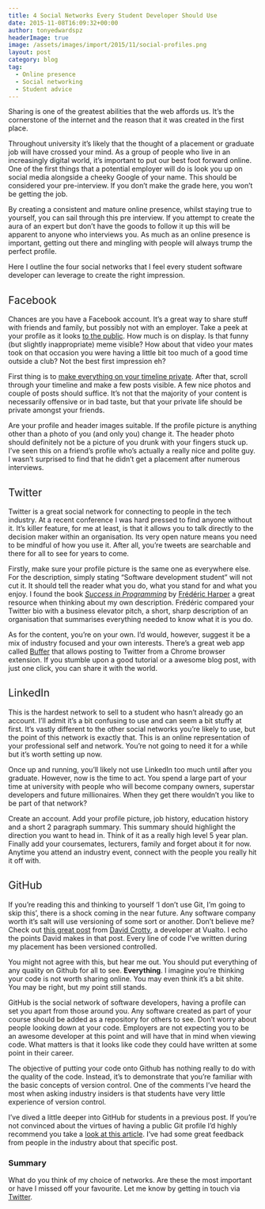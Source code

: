 ```yaml
---
title: 4 Social Networks Every Student Developer Should Use
date: 2015-11-08T16:09:32+00:00
author: tonyedwardspz
headerImage: true
image: /assets/images/import/2015/11/social-profiles.png
layout: post
category: blog
tag:
  - Online presence
  - Social networking
  - Student advice
---
```

<span style="font-weight: 400;">Sharing is one of the greatest abilities that the web affords us. It’s the cornerstone of the internet and the reason that it was created in the first place.</span>

<span style="font-weight: 400;">Throughout university it’s likely that the thought of a placement or graduate job will have crossed your mind. As a group of people who live in an increasingly digital world, it’s important to put our best foot forward online. One of the first things that a potential employer will do is look you up on social media alongside a cheeky Google of your name. This should be considered your pre-interview. If you don’t make the grade here, you won&#8217;t be getting the job.</span>

<span style="font-weight: 400;">By creating a consistent and mature online presence, whilst staying true to yourself, you can sail through this pre interview. If you attempt to create the aura of an expert but don&#8217;t have the goods to follow it up this will be apparent to anyone who interviews you. As much as an online presence is important, getting out there and mingling with people will always trump the perfect profile.</span>

<span style="font-weight: 400;">Here I outline the four social networks that I feel every student software developer can leverage to create the right impression.</span>

## <span style="font-weight: 400;">Facebook</span>

<span style="font-weight: 400;">Chances are you have a Facebook account. It’s a great way to share stuff with friends and family, but possibly not with an employer. Take a peek at your profile as it looks </span>[<span style="font-weight: 400;">to the public</span>](https://www.facebook.com/help/288066747875915)<span style="font-weight: 400;">. How much is on display. Is that funny (but slightly inappropriate) meme visible? How about that video your mates took on that occasion you were having a little bit too much of a good time outside a club? Not the best first impression eh?</span>

<span style="font-weight: 400;">First thing is to </span>[<span style="font-weight: 400;">make everything on your timeline private</span>](https://www.facebook.com/help/community/question/?id=10200551330484146)<span style="font-weight: 400;">. After that, scroll through your timeline and make a few posts visible. A few nice photos and couple of posts should suffice. It&#8217;s not that the majority of your content is necessarily offensive or in bad taste, but that your private life should be private amongst your friends.</span>

<span style="font-weight: 400;">Are your profile and header images suitable. If the profile picture is anything other than a photo of you (and only you) change it. The header photo should definitely not be a picture of you drunk with your fingers stuck up. I’ve seen this on a friend’s profile who&#8217;s actually a really nice and polite guy. I wasn’t surprised to find that he didn’t get a placement after numerous interviews.</span>

## <span style="font-weight: 400;">Twitter</span>

<span style="font-weight: 400;">Twitter is a great social network for connecting to people in the tech industry. At a recent conference I was hard pressed to find anyone without it. It’s killer feature, for me at least, is that it allows you to talk directly to the decision maker within an organisation. Its very open nature means you need to be mindful of how you use it. After all, you’re tweets are searchable and there for all to see for years to come.</span>

<span style="font-weight: 400;">Firstly, make sure your profile picture is the same one as everywhere else. For the description, simply stating “Software development student” will not cut it. It should tell the reader what you do, what you stand for and what you enjoy. I found the book </span>[_<span style="font-weight: 400;">Success in Programming</span>_](http://www.amazon.co.uk/gp/product/B00MUUI67C/ref=as_li_tl?ie=UTF8&camp=1634&creative=19450&creativeASIN=B00MUUI67C&linkCode=as2&tag=aandeuk-21) <span style="font-weight: 400;">by </span>[<span style="font-weight: 400;">Frédéric Harper</span>](https://twitter.com/fharper) <span style="font-weight: 400;">a great resource when thinking about my own description. Frédéric compared your Twitter bio with a business elevator pitch, a short, sharp description of an organisation that summarises everything needed to know what it is you do.</span>

<span style="font-weight: 400;">As for the content, you’re on your own. I’d would, however, suggest it be a mix of industry focused and your own interests. There’s a great web app called </span>[<span style="font-weight: 400;">Buffer</span>](http://buffer.com) <span style="font-weight: 400;">that allows posting to Twitter from a Chrome browser extension. If you stumble upon a good tutorial or a awesome blog post, with just one click, you can share it with the world.</span>

## <span style="font-weight: 400;">LinkedIn</span>

<span style="font-weight: 400;">This is the hardest network to sell to a student who hasn&#8217;t already go an account. I’ll admit it’s a bit confusing to use and can seem a bit stuffy at first. It’s vastly different to the other social networks you’re likely to use, but the point of this network is exactly that. This is an online representation of your professional self and network. You&#8217;re not going to need it for a while but it’s worth setting up now.</span>

<span style="font-weight: 400;">Once up and running, you’ll likely not use LinkedIn too much until after you graduate. However, now is the time to act. You spend a large part of your time at university with people who will become company owners, superstar developers and future millionaires. When they get there wouldn&#8217;t you like to be part of that network?</span>

<span style="font-weight: 400;">Create an account. Add your profile picture, job history, education history and a short 2 paragraph summary. This summary should highlight the direction you want to head in. Think of it as a really high level 5 year plan. Finally add your coursemates, lecturers, family and forget about it for now. Anytime you attend an industry event, connect with the people you really hit it off with.</span>

## <span style="font-weight: 400;">GitHub</span>

<span style="font-weight: 400;">If you’re reading this and thinking to yourself ‘I don’t use Git, I’m going to skip this’, there is a shock coming in the near future. Any software company worth it’s salt will use versioning of some sort or another. Don’t believe me? Check out </span>[<span style="font-weight: 400;">this great post</span>](http://www.vualto.com/things-i-wish-theyd-told-me-at-uni/) <span style="font-weight: 400;">from </span>[<span style="font-weight: 400;">David Crotty</span>](https://plus.google.com/101256579210152921248/about)<span style="font-weight: 400;">, a developer at Vualto. I echo the points David makes in that post. Every line of code I’ve written during my placement has been versioned controlled.</span>

<span style="font-weight: 400;">You might not agree with this, but hear me out. You should put everything of any quality on Github for all to see. </span>**Everything**<span style="font-weight: 400;">. I imagine you’re thinking your code is not worth sharing online. You may even think it&#8217;s a bit shite. You may be right, but my point still stands.</span>

<span style="font-weight: 400;">GitHub is the social network of software developers, having a profile can set you apart from those around you. Any software created as part of your course should be added as a repository for others to see. Don’t worry about people looking down at your code. Employers are not expecting you to be an awesome developer at this point and will have that in mind when viewing code. What matters is that it looks like code they could have written at some point in their career.</span>

<span style="font-weight: 400;">The objective of putting your code onto Github has nothing really to do with the quality of the code. Instead, it’s to demonstrate that you’re familiar with the basic concepts of version control. One of the comments I’ve heard the most when asking industry insiders is that students have very little experience of version control.</span>

<span style="font-weight: 400;">I’ve dived a little deeper into GitHub for students in a previous post. If you’re not convinced about the virtues of having a public Git profile I’d highly recommend you take a </span>[<span style="font-weight: 400;">look at this article</span>](http://tonyedwardspz.co.uk/blog/git-what-and-why-an-introduction-for-students/)<span style="font-weight: 400;">. I’ve had some great feedback from people in the industry about that specific post.</span>

### Summary

What do you think of my choice of networks. Are these the most important or have I missed off your favourite. Let me know by getting in touch via [Twitter](http://twitter.com/tonyedwardspz).
